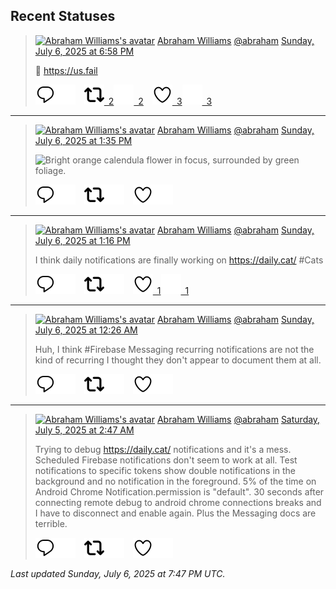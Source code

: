 ## Recent Statuses

> <a href="https://indieweb.social/@abraham"><img alt="Abraham Williams's avatar" src="https://cdn.masto.host/indiewebsocial/accounts/avatars/109/292/540/382/343/163/original/d00f2e03ce9c85b1.jpg" height="24" width="24" ></a> [Abraham Williams](https://indieweb.social/@abraham) [@abraham](https://indieweb.social/@abraham) [Sunday, July 6, 2025 at 6:58 PM](https://indieweb.social/@abraham/114807819582251329)
>
> 🤣 https://us.fail
>
> [![Reply](./images/reply_light.svg#gh-light-mode-only "Reply")](https://indieweb.social/@abraham/114807819582251329#gh-light-mode-only)[![Reply](./images/reply.svg#gh-dark-mode-only "Reply")](https://indieweb.social/@abraham/114807819582251329#gh-dark-mode-only)&emsp;[![Boost](./images/retweet_light.svg#gh-light-mode-only "Boost")&ensp;2](https://indieweb.social/@abraham/114807819582251329#gh-light-mode-only)[![Boost](./images/retweet.svg#gh-dark-mode-only "Boost")&ensp;2](https://indieweb.social/@abraham/114807819582251329#gh-dark-mode-only)&emsp;[![Favorite](./images/like_light.svg#gh-light-mode-only "Favorite")&ensp;3](https://indieweb.social/@abraham/114807819582251329#gh-light-mode-only)[![Favorite](./images/like.svg#gh-dark-mode-only "Favorite")&ensp;3](https://indieweb.social/@abraham/114807819582251329#gh-dark-mode-only)


---

> <a href="https://indieweb.social/@abraham"><img alt="Abraham Williams's avatar" src="https://cdn.masto.host/indiewebsocial/accounts/avatars/109/292/540/382/343/163/original/d00f2e03ce9c85b1.jpg" height="24" width="24" ></a> [Abraham Williams](https://indieweb.social/@abraham) [@abraham](https://indieweb.social/@abraham) [Sunday, July 6, 2025 at 1:35 PM](https://indieweb.social/@abraham/114806550953598416)
>
> 
>
> ![Bright orange calendula flower in focus, surrounded by green foliage.](https://cdn.masto.host/indiewebsocial/media_attachments/files/114/806/550/867/669/662/original/2d249f9b9aed3db4.jpg)
>
> [![Reply](./images/reply_light.svg#gh-light-mode-only "Reply")](https://indieweb.social/@abraham/114806550953598416#gh-light-mode-only)[![Reply](./images/reply.svg#gh-dark-mode-only "Reply")](https://indieweb.social/@abraham/114806550953598416#gh-dark-mode-only)&emsp;[![Boost](./images/retweet_light.svg#gh-light-mode-only "Boost")](https://indieweb.social/@abraham/114806550953598416#gh-light-mode-only)[![Boost](./images/retweet.svg#gh-dark-mode-only "Boost")](https://indieweb.social/@abraham/114806550953598416#gh-dark-mode-only)&emsp;[![Favorite](./images/like_light.svg#gh-light-mode-only "Favorite")](https://indieweb.social/@abraham/114806550953598416#gh-light-mode-only)[![Favorite](./images/like.svg#gh-dark-mode-only "Favorite")](https://indieweb.social/@abraham/114806550953598416#gh-dark-mode-only)


---

> <a href="https://indieweb.social/@abraham"><img alt="Abraham Williams's avatar" src="https://cdn.masto.host/indiewebsocial/accounts/avatars/109/292/540/382/343/163/original/d00f2e03ce9c85b1.jpg" height="24" width="24" ></a> [Abraham Williams](https://indieweb.social/@abraham) [@abraham](https://indieweb.social/@abraham) [Sunday, July 6, 2025 at 1:16 PM](https://indieweb.social/@abraham/114806476385693956)
>
> I think daily notifications are finally working on https://daily.cat/ #Cats
>
> [![Reply](./images/reply_light.svg#gh-light-mode-only "Reply")](https://indieweb.social/@abraham/114806476385693956#gh-light-mode-only)[![Reply](./images/reply.svg#gh-dark-mode-only "Reply")](https://indieweb.social/@abraham/114806476385693956#gh-dark-mode-only)&emsp;[![Boost](./images/retweet_light.svg#gh-light-mode-only "Boost")](https://indieweb.social/@abraham/114806476385693956#gh-light-mode-only)[![Boost](./images/retweet.svg#gh-dark-mode-only "Boost")](https://indieweb.social/@abraham/114806476385693956#gh-dark-mode-only)&emsp;[![Favorite](./images/like_light.svg#gh-light-mode-only "Favorite")&ensp;1](https://indieweb.social/@abraham/114806476385693956#gh-light-mode-only)[![Favorite](./images/like.svg#gh-dark-mode-only "Favorite")&ensp;1](https://indieweb.social/@abraham/114806476385693956#gh-dark-mode-only)


---

> <a href="https://indieweb.social/@abraham"><img alt="Abraham Williams's avatar" src="https://cdn.masto.host/indiewebsocial/accounts/avatars/109/292/540/382/343/163/original/d00f2e03ce9c85b1.jpg" height="24" width="24" ></a> [Abraham Williams](https://indieweb.social/@abraham) [@abraham](https://indieweb.social/@abraham) [Sunday, July 6, 2025 at 12:26 AM](https://indieweb.social/@abraham/114803447249129837)
>
> Huh, I think #Firebase Messaging recurring notifications are not the kind of recurring I thought they don&#39;t appear to document them at all.
>
> [![Reply](./images/reply_light.svg#gh-light-mode-only "Reply")](https://indieweb.social/@abraham/114803447249129837#gh-light-mode-only)[![Reply](./images/reply.svg#gh-dark-mode-only "Reply")](https://indieweb.social/@abraham/114803447249129837#gh-dark-mode-only)&emsp;[![Boost](./images/retweet_light.svg#gh-light-mode-only "Boost")](https://indieweb.social/@abraham/114803447249129837#gh-light-mode-only)[![Boost](./images/retweet.svg#gh-dark-mode-only "Boost")](https://indieweb.social/@abraham/114803447249129837#gh-dark-mode-only)&emsp;[![Favorite](./images/like_light.svg#gh-light-mode-only "Favorite")](https://indieweb.social/@abraham/114803447249129837#gh-light-mode-only)[![Favorite](./images/like.svg#gh-dark-mode-only "Favorite")](https://indieweb.social/@abraham/114803447249129837#gh-dark-mode-only)


---

> <a href="https://indieweb.social/@abraham"><img alt="Abraham Williams's avatar" src="https://cdn.masto.host/indiewebsocial/accounts/avatars/109/292/540/382/343/163/original/d00f2e03ce9c85b1.jpg" height="24" width="24" ></a> [Abraham Williams](https://indieweb.social/@abraham) [@abraham](https://indieweb.social/@abraham) [Saturday, July 5, 2025 at 2:47 AM](https://indieweb.social/@abraham/114798337873772580)
>
> Trying to debug https://daily.cat/ notifications and it&#39;s a mess. Scheduled Firebase notifications don&#39;t seem to work at all. Test notifications to specific tokens show double notifications in the background and no notification in the foreground. 5% of the time on Android Chrome Notification.permission is &quot;default&quot;. 30 seconds after connecting remote debug to android chrome connections breaks and I have to disconnect and enable again. Plus the Messaging docs are terrible.
>
> [![Reply](./images/reply_light.svg#gh-light-mode-only "Reply")](https://indieweb.social/@abraham/114798337873772580#gh-light-mode-only)[![Reply](./images/reply.svg#gh-dark-mode-only "Reply")](https://indieweb.social/@abraham/114798337873772580#gh-dark-mode-only)&emsp;[![Boost](./images/retweet_light.svg#gh-light-mode-only "Boost")](https://indieweb.social/@abraham/114798337873772580#gh-light-mode-only)[![Boost](./images/retweet.svg#gh-dark-mode-only "Boost")](https://indieweb.social/@abraham/114798337873772580#gh-dark-mode-only)&emsp;[![Favorite](./images/like_light.svg#gh-light-mode-only "Favorite")](https://indieweb.social/@abraham/114798337873772580#gh-light-mode-only)[![Favorite](./images/like.svg#gh-dark-mode-only "Favorite")](https://indieweb.social/@abraham/114798337873772580#gh-dark-mode-only)


_Last updated Sunday, July 6, 2025 at 7:47 PM UTC._
